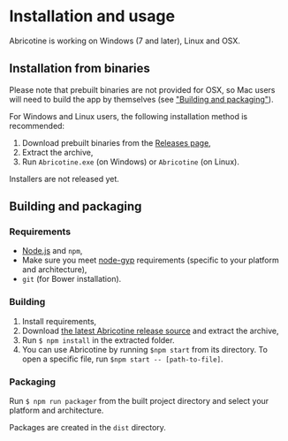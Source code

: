 # Installation and usage

Abricotine is working on Windows (7 and later), Linux and OSX.

## Installation from binaries

Please note that prebuilt binaries are not provided for OSX, so Mac users will need to build the app by themselves (see ["Building and packaging"](#building-and-packaging)).

For Windows and Linux users, the following installation method is recommended:

1. Download prebuilt binaries from the [Releases page](https://github.com/brrd/Abricotine/releases),
2. Extract the archive,
3. Run `Abricotine.exe` (on Windows) or `Abricotine` (on Linux).

Installers are not released yet.

## Building and packaging

### Requirements

* [Node.js](https://nodejs.org/en/) and `npm`,
* Make sure you meet [node-gyp](https://github.com/nodejs/node-gyp) requirements (specific to your platform and architecture),
* `git` (for Bower installation).

### Building

1. Install requirements,
2. Download [the latest Abricotine release source](https://github.com/brrd/Abricotine/releases) and extract the archive,
3. Run `$ npm install` in the extracted folder.
4. You can use Abricotine by running `$npm start` from its directory. To open a specific file, run `$npm start -- [path-to-file]`.

### Packaging

Run `$ npm run packager` from the built project directory and select your platform and architecture.

Packages are created in the `dist` directory.